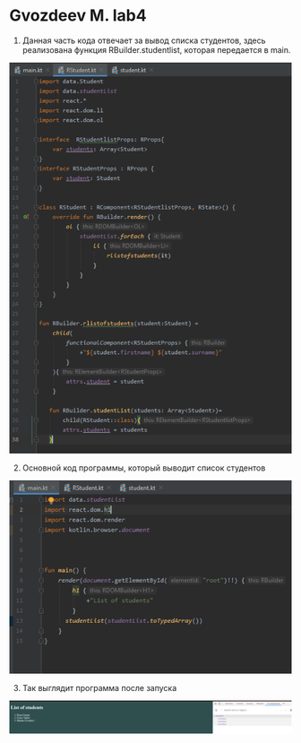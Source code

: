 # Gvozdeev M. lab4

1. Данная часть кода отвечает за вывод списка студентов, здесь реализована функция RBuilder.studentlist, которая передается в main.

<img src = 11.png>

2. Основной код программы, который выводит список студентов
   
<img src = 12.png>

3. Так выглядит программа после запуска

<img src = 13.png>

